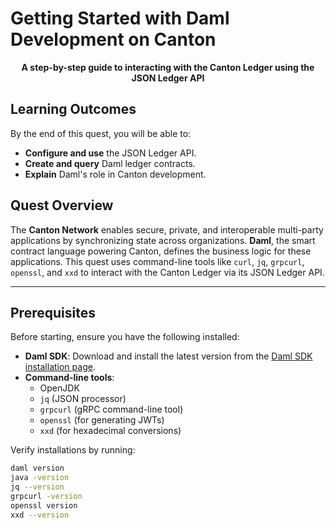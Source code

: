 # Getting Started with Daml Development on Canton

<p align="center">
  <strong>A step-by-step guide to interacting with the Canton Ledger using the JSON Ledger API</strong>
</p>

## Learning Outcomes
By the end of this quest, you will be able to:
- **Configure and use** the JSON Ledger API.
- **Create and query** Daml ledger contracts.
- **Explain** Daml's role in Canton development.

## Quest Overview
The **Canton Network** enables secure, private, and interoperable multi-party applications by synchronizing state across organizations. **Daml**, the smart contract language powering Canton, defines the business logic for these applications. This quest uses command-line tools like `curl`, `jq`, `grpcurl`, `openssl`, and `xxd` to interact with the Canton Ledger via its JSON Ledger API.

---

## Prerequisites
Before starting, ensure you have the following installed:
- **Daml SDK**: Download and install the latest version from the [Daml SDK installation page](https://docs.daml.com/getting-started/installation.html).
- **Command-line tools**:
  - OpenJDK
  - `jq` (JSON processor)
  - `grpcurl` (gRPC command-line tool)
  - `openssl` (for generating JWTs)
  - `xxd` (for hexadecimal conversions)

Verify installations by running:
```bash
daml version
java -version
jq --version
grpcurl -version
openssl version
xxd --version
